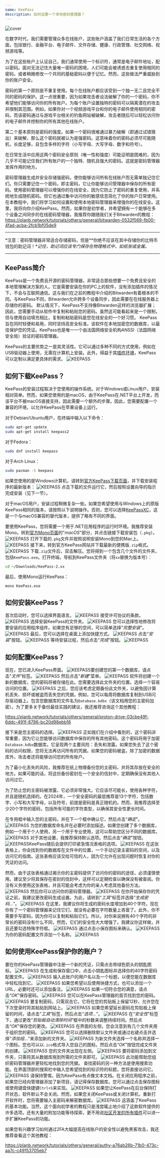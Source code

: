 ```yaml
---
name: KeePass
description: 如何设置一个本地密码管理器？
---
```

![cover](assets/cover.webp)

在数字时代，我们需要管理众多在线账户，这些账户涵盖了我们日常生活的各个方面，包括银行、金融平台、电子邮件、文件存储、健康、行政管理、社交网络、视频游戏等。

为了在这些账户上认证自己，我们通常使用一个标识符，通常是电子邮件地址，配以密码。面对无法记住大量唯一密码的困境，人们可能会被诱惑去重复使用相同的密码，或者稍微修改一个共同的基础密码以便于记忆。然而，这些做法严重威胁到你的账户安全。

密码的第一个原则是不重复使用。每个在线账户都应该受到一个独一无二且完全不同的密码的保护。这一点很重要，因为如果攻击者设法破解了你的一个密码，你不希望他们能够访问你的所有账户。为每个账户设置独特的密码可以隔离潜在的攻击并限制其范围。例如，如果你对一个视频游戏平台和你的电子邮件使用相同的密码，而该密码通过与游戏平台相关的钓鱼网站被破解，攻击者随后可以轻松访问你的电子邮件并控制你的所有其他在线账户。

第二个基本原则是密码的强度。如果一个密码很难通过暴力破解（即通过试错猜出）来破解，那么这个密码就被认为是强密码。这意味着你的密码必须尽可能随机，长度足够，且包含多样的字符（小写字母、大写字母、数字和符号）。

在日常生活中应用这两个密码安全原则（唯一性和强度）可能证明是困难的，因为几乎不可能记住我们所有账户的一个独特、随机且强大的密码。这就是密码管理器发挥作用的地方。

密码管理器生成并安全存储强密码，使你能够访问所有在线账户而无需单独记住它们。你只需要记住一个密码，即主密码，它让你能够访问管理器中保存的所有密码。使用密码管理器可以增强你的在线安全，因为它防止了密码的重复使用，并系统地生成随机密码。但它也通过集中访问你的敏感信息简化了你的账户日常使用。
在本教程中，我们将学习如何设置和使用本地密码管理器来增强你的在线安全。这里，我将向你介绍KeePass。然而，如果你是初学者，并希望拥有一个能够在多个设备之间同步的在线密码管理器，我推荐你跟随我们关于Bitwarden的教程：
https://planb.network/tutorials/others/general/bitwarden-0532f569-fb00-4fad-acba-2fcb1bf05de9

---

*注意：密码管理器非常适合存储密码，但是**你绝不应该在其中存储你的比特币钱包的助记词！**记住，助记词应该专门保存在物理格式中，如纸张或金属。*

---

## KeePass简介

KeePass是一个免费且开源的密码管理器，非常适合那些想要一个免费且安全的本地管理解决方案的人。它是需要安装在你的PC上的软件，没有添加插件的情况下，不会与互联网通信。这与我们在之前的教程中介绍的Bitwarden有着根本的不同。与KeePass不同，Bitwarden允许跨多个设备同步，因此需要在在线服务器上存储你的密码。
默认情况下，KeePass不支持像Bitwarden这样的浏览器扩展；因此，您需要手动从软件中复制和粘贴您的密码。虽然这可能看起来是一个限制，但与使用自动填充相比，复制和粘贴密码是您在线安全的一个好习惯。
KeePass旨在同时轻便和易用，同时坚持高安全标准。该软件在本地加密您的数据库，以最佳保护您的凭证。KeePass也是唯一一个由法国网络安全机构ANSSI（法国网络安全局）验证的密码管理器。

KeePass的主要优势之一是其灵活性。它可以通过多种不同的方式使用，例如在USB驱动器上使用，无需在计算机上安装。此外，得益于其[插件环境](https://keepass.info/plugins.html)，KeePass可以定制以满足更具体的需求。
![KEEPASS](assets/notext/01.webp)
## 如何下载KeePass？

KeePass的安装过程取决于您使用的操作系统。对于Windows或Linux用户，安装相对简单。然而，如果您使用的是macOS，由于KeePass在.NET平台上开发，而该平台不被macOS直接支持，因此需要一个额外的步骤。因此，您需要配置一个兼容的环境，以允许KeePass在苹果设备上运行。

对于Debian/Ubuntu用户，在终端中输入以下命令：

```bash
sudo apt-get update
sudo apt-get install keepass2
```

对于Fedora：

```bash
sudo dnf install keepass
```

对于Arch Linux：

```bash
sudo pacman -S keepass
```

如果您使用的是Windows计算机，请转到[官方KeePass下载页面](https://keepass.info/download.html)，并下载安装程序的最新版本：
![KEEPASS](assets/notext/02.webp)
点击下载的文件运行它，然后按照设置向导的指示完成安装（见下一节）。

对于macOS用户，安装过程稍微复杂一些。如果您希望使用与Windows上的原版KeePass相同的版本，请按照以下说明操作。否则，您可以选择[KeePassXC](https://keepassxc.org/)，这是一个与macOS兼容的替代版本，提供了略有不同的界面。

要使用KeePass，您将需要一个用于.NET应用程序的运行时环境。我推荐安装Mono。转到[官方Mono页面](https://www.mono-project.com/download/stable/#download-mac)的"*macOS*"部分，并点击链接下载安装包（`.pkg`）。
![KEEPASS](assets/notext/03.webp)
打开下载的`.pkg`文件并按照说明安装Mono到您的Mac上。
![KEEPASS](assets/notext/04.webp)
接下来，转到官方KeePass网站并下载最新的便携版`.zip`格式。
![KEEPASS](assets/notext/05.webp)
下载`.zip`文件后，双击解压。您将得到一个包含几个文件的文件夹，包括`KeePass.exe`。打开终端，导航到KeePass文件夹（将`xx`替换为版本号）：

```bash
cd ~/Downloads/KeePass-2.xx
```

最后，使用Mono运行KeePass：

```bash
mono KeePass.exe
```

## 如何安装KeePass？

首次启动时，您可以选择界面语言。
![KEEPASS](assets/notext/06.webp)
接受许可协议的条款。![KEEPASS](assets/notext/07.webp)
选择安装KeePass的文件夹。
![KEEPASS](assets/notext/08.webp)
您可以选择性地修改将要安装的应用程序组件。如果您有足够的空间，可以简单选择“*完整安装*”。
![KEEPASS](assets/notext/09.webp)
最后，您可以选择在桌面上添加快捷方式。
![KEEPASS](assets/notext/10.webp)
点击“*安装*”按钮。
![KEEPASS](assets/notext/11.webp)
等待安装过程，然后点击“*完成*”按钮。
![KEEPASS](assets/notext/12.webp)
## 如何配置KeePass？

现在，您已进入KeePass界面。
![KEEPASS](assets/notext/13.webp)要创建您的第一个数据库，请点击“*文件*”标签。
![KEEPASS](assets/notext/14.webp)
然后点击“*新建*”菜单。
![KEEPASS](assets/notext/15.webp)
软件将创建一个新的数据库，您的密码将被存储在此。您需要选择此文件夹的位置。选择一个容易访问的位置。
![KEEPASS](assets/notext/16.webp)
之后，您应该考虑定期备份此文件夹，以避免因计算机丢失、损坏或被盗而丢失您的凭据。例如，您可以每周将数据库复制到USB闪存驱动器上。包含您数据库的文件名为`Database.kdbx`（该文档用您的主密码加密）。为了更多关于备份最佳实践的建议，我还推荐咨询这个其他教程：

https://planb.network/tutorials/others/general/proton-drive-03cbe49f-6ddc-491f-8786-bc20d98ebb16

接下来是您主密码的选择。
![KEEPASS](assets/notext/17.webp)
正如我们在介绍中看到的，这个密码非常重要，因为它让您能够访问数据库中保存的所有其他密码。这个密码将用于加密`Database.kdbx`数据库。它呈现两个主要风险：丢失和泄露。如果您失去了这个密码的访问权限，您将无法再访问所有的凭据。如果您的密码被盗，除了加密的数据库外，攻击者还将能够访问您的所有账户。

为了最小化丢失的风险，我推荐在纸上物理备份您的主密码，并将其存放在安全的地方。如果可能的话，将这份备份密封在一个安全的信封中，定期确保没有其他人访问过它。

为了防止您的主密码被泄露，它必须非常强大。它应该尽可能长，使用各种字符，并且是随机选择的。在2024年，一个安全密码的最低推荐是13个字符，包括数字、小写和大写字母，以及符号，前提是密码是真正随机的。然而，我推荐选择至少20个字符的密码，包括所有可能的字符类型，以确保其安全性更长时间。

在专用框中输入您的主密码，并在下一个框中确认它，然后点击“*确定*”。
![KEEPASS](assets/notext/18.webp)
为您的数据库命名并在必要时添加描述。如果您创建了多个数据库，例如一个用于个人使用，另一个用于专业使用，这可以帮助您区分不同的数据库。
![KEEPASS](assets/notext/19.webp)
对于其他设置，我推荐保持默认选项。然后点击“*确定*”按钮。
![KEEPASS](assets/notext/20.webp)KeePass随后会提供打印紧急情况表格的选项。
![KEEPASS](assets/notext/21.webp)
在这张表格上，你会找到你的数据库在文件中的位置，一个手动记录主密码的空间，以及访问它的指南。这张表格应该交给可信的人，因为它允许在出现问题时恢复对你的凭证的访问。

然而，由于这张表格通过揭示你的主密码提供了访问你的密码的途径，必须谨慎使用。建议至少将其保存在密封的信封中，这样可以定期检查以确保没有被查阅。你没有义务使用这张表格，并且可能会考虑为你的亲人考虑其他备份方法。
![KEEPASS](assets/notext/22.webp)
然后你可以访问你的密码管理器。
![KEEPASS](assets/notext/23.webp)
在你开始保存你的凭证之前，我建议更改密码生成设置。为此，请转到“*工具*”标签并选择“*生成密码...*”。
![KEEPASS](assets/notext/24.webp)
在这里，我建议你将生成的密码长度增加到40个字符。现在你有了一个密码管理器来记住它们，就没有必要在字符数量上吝啬了。此外，你不需要手写密码，因为你可以复制和粘贴它们。所以，对你来说拥有40个字符的非常长的密码没有什么不同，然而，它们的安全性大大增强了。我建议你这样做，并且还要勾选特殊字符框。
![KEEPASS](assets/notext/25.webp)
通过点击小保存图标来确认。
![KEEPASS](assets/notext/26.webp)
为你的密码配置文件添加一个名称。
![KEEPASS](assets/notext/27.webp)
## 如何使用KeePass保护你的账户？

要在你的KeePass管理器中注册一个新的凭证，只需点击带绿色箭头的钥匙图标。
![KEEPASS](assets/notext/28.webp)
在生成和保存窗口中，点击小钥匙图标并选择你的40字符密码配置文件。
![KEEPASS](assets/notext/29.webp)
输入此账户的用户名以及一个标题，以便您能在数据库中轻松找到它。 ![KEEPASS](assets/notext/30.webp) 如果您希望以后使用快捷方式，也可以添加一个URL，必要时还可以添加备注。 ![KEEPASS](assets/notext/31.webp) 如果一切符合您的满意，请点击“*OK*”保存密码。 ![KEEPASS](assets/notext/32.webp) 您可以在KeePass管理器的首页找到您的密码。 ![KEEPASS](assets/notext/33.webp) 要复制密码，只需双击它。它将在您的剪贴板上保留12秒，允许您在下次登录时将其粘贴到网站上。 ![KEEPASS](assets/notext/34.webp) 如果您希望延长密码在剪贴板上保留的时间，请点击“*工具*”标签，然后点击“*选项...*”。 ![KEEPASS](assets/notext/35.webp) 在“*安全性*”标签下，通过更改“*剪贴板自动清除时间*”框中的秒数来调整持续时间。然后点击“*OK*”保存您的更改。 ![KEEPASS](assets/notext/36.webp) 在界面的左侧，您会注意到有几个文件夹用于组织您的密码。 ![KEEPASS](assets/notext/37.webp) 您可以选择删除默认文件夹或通过右键点击并选择“*添加组...*”来添加新的文件夹。 ![KEEPASS](assets/notext/38.webp) 为新文件夹选择一个名称并选择一个图标。您也可以以`.ico`格式导入您自己的图标。然后点击“*OK*”按钮完成文件夹的创建。 ![KEEPASS](assets/notext/39.webp) 您的文件夹出现在左侧。 ![KEEPASS](assets/notext/40.webp) 要将密码添加到文件夹，只需将其从数据库拖到所需的文件夹即可。 ![KEEPASS](assets/notext/41.webp) 此功能帮助您组织密码管理器并更轻松地找到您的凭据。
查找密码的另一种方法是使用搜索功能。在界面顶部的搜索栏中输入您希望找到的标识符的标题，您将直接访问它。 ![KEEPASS](assets/notext/42.webp) 请保持警惕，因为KeePass有点像文本文档。在关闭应用程序之前，如果您已经向管理器添加了新项目，请记得保存数据库。您可以通过点击保存图标或使用键盘快捷键`Ctrl+S`来实现。 ![KEEPASS](assets/notext/43.webp)
如果您让KeePass在后台保持打开状态，软件默认不会关闭。然而，如果您关闭KeePass或关闭计算机，重新打开软件时，您将需要输入主密码来解密数据库。 ![KEEPASS](assets/notext/44.webp)
这涵盖了KeePass的基本功能。当然，这个面向初学者的教程只是浅尝辄止地介绍了这款软件提供的许多选项。还有大量的附加功能等待探索，更不用说[社区开发的所有插件](https://keepass.info/plugins.html)可以进一步扩展KeePass的功能。

如果您有兴趣学习如何通过2FA大幅提高在线账户的安全性以避免黑客攻击，我还推荐查看这个其他教程：

https://planb.network/tutorials/others/general/authy-a76ab26b-71b0-473c-aa7c-c49153705eb7
